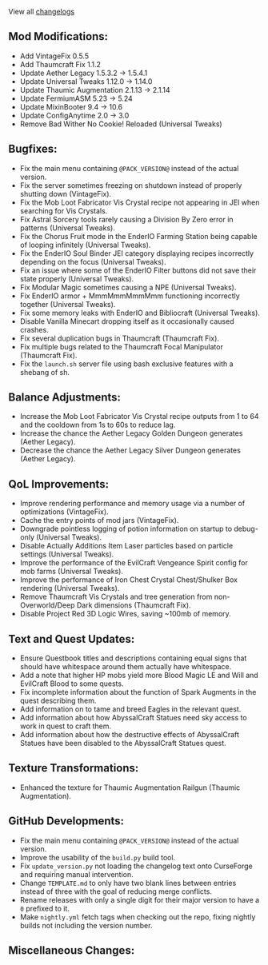 
View all [changelogs](https://github.com/Divine-Journey-2/Divine-Journey-2/tree/main/changelog)

## Mod Modifications:

- Add VintageFix 0.5.5
- Add Thaumcraft Fix 1.1.2
- Update Aether Legacy 1.5.3.2 -> 1.5.4.1
- Update Universal Tweaks 1.12.0 -> 1.14.0
- Update Thaumic Augmentation 2.1.13 -> 2.1.14
- Update FermiumASM 5.23 -> 5.24
- Update MixinBooter 9.4 -> 10.6
- Update ConfigAnytime 2.0 -> 3.0
- Remove Bad Wither No Cookie! Reloaded (Universal Tweaks)

## Bugfixes:

- Fix the main menu containing `@PACK_VERSION@` instead of the actual version.
- Fix the server sometimes freezing on shutdown instead of properly shutting down (VintageFix).
- Fix the Mob Loot Fabricator Vis Crystal recipe not appearing in JEI when searching for Vis Crystals.
- Fix Astral Sorcery tools rarely causing a Division By Zero error in patterns (Universal Tweaks).
- Fix the Chorus Fruit mode in the EnderIO Farming Station being capable of looping infinitely (Universal Tweaks).
- Fix the EnderIO Soul Binder JEI category displaying recipes incorrectly depending on the focus (Universal Tweaks).
- Fix an issue where some of the EnderIO Filter buttons did not save their state properly (Universal Tweaks).
- Fix Modular Magic sometimes causing a NPE (Universal Tweaks).
- Fix EnderIO armor + MmmMmmMmmMmm functioning incorrectly together (Universal Tweaks).
- Fix some memory leaks with EnderIO and Bibliocraft (Universal Tweaks).
- Disable Vanilla Minecart dropping itself as it occasionally caused crashes.
- Fix several duplication bugs in Thaumcraft (Thaumcraft Fix).
- Fix multiple bugs related to the Thaumcraft Focal Manipulator (Thaumcraft Fix).
- Fix the `launch.sh` server file using bash exclusive features with a shebang of sh.

## Balance Adjustments:

- Increase the Mob Loot Fabricator Vis Crystal recipe outputs from 1 to 64 and the cooldown from 1s to 60s to reduce lag.
- Increase the chance the Aether Legacy Golden Dungeon generates (Aether Legacy).
- Decrease the chance the Aether Legacy Silver Dungeon generates (Aether Legacy).

## QoL Improvements:

- Improve rendering performance and memory usage via a number of optimizations (VintageFix).
- Cache the entry points of mod jars (VintageFix).
- Downgrade pointless logging of potion information on startup to debug-only (Universal Tweaks).
- Disable Actually Additions Item Laser particles based on particle settings (Universal Tweaks).
- Improve the performance of the EvilCraft Vengeance Spirit config for mob farms (Universal Tweaks).
- Improve the performance of Iron Chest Crystal Chest/Shulker Box rendering (Universal Tweaks).
- Remove Thaumcraft Vis Crystals and tree generation from non-Overworld/Deep Dark dimensions (Thaumcraft Fix).
- Disable Project Red 3D Logic Wires, saving ~100mb of memory.

## Text and Quest Updates:

- Ensure Questbook titles and descriptions containing equal signs that should have whitespace around them actually have whitespace.
- Add a note that higher HP mobs yield more Blood Magic LE and Will and EvilCraft Blood to some quests.
- Fix incomplete information about the function of Spark Augments in the quest describing them.
- Add information on to tame and breed Eagles in the relevant quest.
- Add information about how AbyssalCraft Statues need sky access to work in quest to craft them.
- Add information about how the destructive effects of AbyssalCraft Statues have been disabled to the AbyssalCraft Statues quest.

## Texture Transformations:

- Enhanced the texture for Thaumic Augmentation Railgun (Thaumic Augmentation).

## GitHub Developments:

- Fix the main menu containing `@PACK_VERSION@` instead of the actual version.
- Improve the usability of the `build.py` build tool.
- Fix `update_version.py` not loading the changelog text onto CurseForge and requiring manual intervention.
- Change `TEMPLATE.md` to only have two blank lines between entries instead of three with the goal of reducing merge conflicts.
- Rename releases with only a single digit for their major version to have a `0` prefixed to it.
- Make `nightly.yml` fetch tags when checking out the repo, fixing nightly builds not including the version number.

## Miscellaneous Changes:
